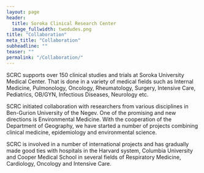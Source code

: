 ```yaml
---
layout: page
header:
  title: Soroka Clinical Research Center
  image_fullwidth: twodudes.png
title: "Collaboration"
meta_title: "Collaboration"
subheadline: ""
teaser: ""
permalink: "/Collaboration/"
---
```


SCRC supports over 150 clinical studies and trials at Soroka University Medical Center.  That is done in a variety of medical fields such as Internal Medicine, Pulmonology, Oncology, Rheumatology, Surgery, Intensive Care, Pediatrics, OB/GYN, Infectious Diseases, Neurology etc.

SCRC initiated collaboration with researchers from various disciplines in Ben-Gurion University of the Negev.  One of the promising and new directions is Environmental Medicine.  With the cooperation of the Department of Geography, we have started a number of projects combining clinical medicine, epidemiology and environmental science.


SCRC is involved in a number of international projects and has gradually made good ties with hospitals in the Harvard system, Columbia University and Cooper Medical School in several fields of Respiratory Medicine, Cardiology, Oncology and Intensive Care.
